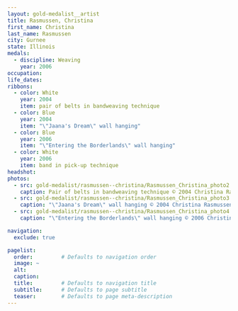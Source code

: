 ```yaml
---
layout: gold-medalist__artist
title: Rasmussen, Christina
first_name: Christina
last_name: Rasmussen
city: Gurnee
state: Illinois
medals: 
  - discipline: Weaving
    year: 2006
occupation:
life_dates:
ribbons:
  - color: White
    year: 2004
    item: pair of belts in bandweaving technique
  - color: Blue
    year: 2004
    item: "\"Jaana's Dream\" wall hanging"
  - color: Blue
    year: 2006
    item: "\"Entering the Borderlands\" wall hanging"
  - color: White
    year: 2006
    item: band in pick-up technique
headshot:
photos:
  - src: gold-medalist/rasmussen--christina/Rasmussen_Christina_photo2.png
    caption: Pair of belts in bandweaving technique © 2004 Christina Rasmussen
  - src: gold-medalist/rasmussen--christina/Rasmussen_Christina_photo3.png
    caption: "\"Jaana's Dream\" wall hanging © 2004 Christina Rasmussen"
  - src: gold-medalist/rasmussen--christina/Rasmussen_Christina_photo4.png
    caption: "\"Entering the Borderlands\" wall hanging © 2006 Christina Rasmussen"

navigation:
  exclude: true

pagelist:
  order:         # Defaults to navigation order  
  image: ~
  alt:
  caption:
  title:         # Defaults to navigation title
  subtitle:      # Defaults to page subtitle
  teaser:        # Defaults to page meta-description  
---
```

